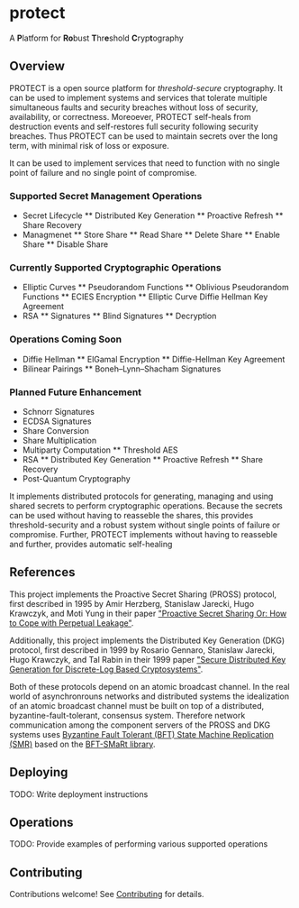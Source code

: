 # protect
A **P**latform for **Ro**bust **T**hr**e**shold **C**ryp**t**ography

## Overview

PROTECT is a open source platform for *threshold-secure* cryptography.  It can be used to implement systems and services that tolerate multiple simultaneous faults and security breaches without loss of security, availability, or correctness.  Moreoever, PROTECT self-heals  from destruction events and self-restores full security following security breaches.  Thus PROTECT can be used to maintain secrets over the long term, with minimal risk of loss or exposure.

It can be used to implement services that need to function with no single point of failure and no single point of compromise.

### Supported Secret Management Operations
* Secret Lifecycle
** Distributed Key Generation
** Proactive Refresh
** Share Recovery
* Managmenet
** Store Share
** Read Share
** Delete Share
** Enable Share
** Disable Share

### Currently Supported Cryptographic Operations
* Elliptic Curves
** Pseudorandom Functions
** Oblivious Pseudorandom Functions
** ECIES Encryption
** Elliptic Curve Diffie Hellman Key Agreement
* RSA
** Signatures
** Blind Signatures
** Decryption

### Operations Coming Soon
* Diffie Hellman
** ElGamal Encryption
** Diffie-Hellman Key Agreement
* Bilinear Pairings
** Boneh–Lynn–Shacham Signatures

### Planned Future Enhancement
* Schnorr Signatures
* ECDSA Signatures
* Share Conversion
* Share Multiplication
* Multiparty Computation
** Threshold AES
* RSA
** Distributed Key Generation
** Proactive Refresh
** Share Recovery
* Post-Quantum Cryptography



It implements distributed protocols for generating, managing and using shared secrets to perform cryptographic operations. Because the secrets can be used without having to reasseble the shares, this provides threshold-security and a robust system without single points of failure or compromise.  Further, PROTECT implements without having to reasseble and further, provides automatic self-healing 



## References


This project implements the Proactive Secret Sharing (PROSS) protocol, first described in 1995 by Amir Herzberg, Stanislaw Jarecki, Hugo Krawczyk, and Moti Yung in their paper ["Proactive Secret Sharing Or: How to Cope with Perpetual Leakage"](https://pdfs.semanticscholar.org/d367/55ccc7902e3e09db5c82897401ab0877df3d.pdf).

Additionally, this project implements the Distributed Key Generation (DKG) protocol, first described in 1999 by Rosario Gennaro, Stanislaw Jarecki, Hugo Krawczyk, and Tal Rabin in their 1999 paper ["Secure Distributed Key Generation for Discrete-Log Based Cryptosystems"](https://groups.csail.mit.edu/cis/pubs/stasio/vss.ps.gz).

Both of these protocols depend on an atomic broadcast channel. In the real world of asynchronrouns networks and distributed systems the idealization of an atomic broadcast channel must be built on top of a distributed, byzantine-fault-tolerant, consensus system.  Therefore network communication among the component servers of the PROSS and DKG systems uses [Byzantine Fault Tolerant (BFT) State Machine Replication (SMR)](http://repositorio.ul.pt/bitstream/10451/14170/1/TR-2013-07.pdf) based on the [BFT-SMaRt library](https://github.com/bft-smart/library).

## Deploying

TODO: Write deployment instructions

## Operations

TODO: Provide examples of performing various supported operations


## Contributing
Contributions welcome! See [Contributing](CONTRIBUTING.md) for details.
